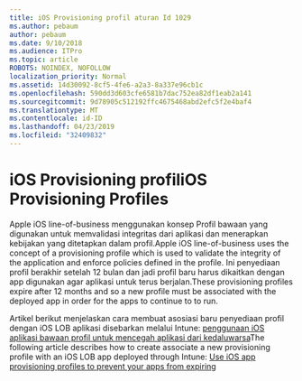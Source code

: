```yaml
---
title: iOS Provisioning profil aturan Id 1029
ms.author: pebaum
author: pebaum
ms.date: 9/10/2018
ms.audience: ITPro
ms.topic: article
ROBOTS: NOINDEX, NOFOLLOW
localization_priority: Normal
ms.assetid: 14d30092-8cf5-4fe6-a2a3-8a337e96cb1c
ms.openlocfilehash: 590dd3d603cfe6581b7dac752ea82df1eab2a141
ms.sourcegitcommit: 9d78905c512192ffc4675468abd2efc5f2e4baf4
ms.translationtype: MT
ms.contentlocale: id-ID
ms.lasthandoff: 04/23/2019
ms.locfileid: "32409832"
---
```

# <a name="ios-provisioning-profiles"></a><span data-ttu-id="d1896-102">iOS Provisioning profil</span><span class="sxs-lookup"><span data-stu-id="d1896-102">iOS Provisioning Profiles</span></span>

<span data-ttu-id="d1896-103">Apple iOS line-of-business menggunakan konsep Profil bawaan yang digunakan untuk memvalidasi integritas dari aplikasi dan menerapkan kebijakan yang ditetapkan dalam profil.</span><span class="sxs-lookup"><span data-stu-id="d1896-103">Apple iOS line-of-business uses the concept of a provisioning profile which is used to validate the integrity of the application and enforce policies defined in the profile.</span></span> <span data-ttu-id="d1896-104">Ini penyediaan profil berakhir setelah 12 bulan dan jadi profil baru harus dikaitkan dengan app digunakan agar aplikasi untuk terus berjalan.</span><span class="sxs-lookup"><span data-stu-id="d1896-104">These provisioning profiles expire after 12 months and so a new profile must be associated with the deployed app in order for the apps to continue to to run.</span></span>
  
<span data-ttu-id="d1896-105">Artikel berikut menjelaskan cara membuat asosiasi baru penyediaan profil dengan iOS LOB aplikasi disebarkan melalui Intune: [penggunaan iOS aplikasi bawaan profil untuk mencegah aplikasi dari kedaluwarsa](https://docs.microsoft.com/intune/app-provisioning-profile-ios)</span><span class="sxs-lookup"><span data-stu-id="d1896-105">The following article describes how to create associate a new provisioning profile with an iOS LOB app deployed through Intune: [Use iOS app provisioning profiles to prevent your apps from expiring](https://docs.microsoft.com/intune/app-provisioning-profile-ios)</span></span>
  


